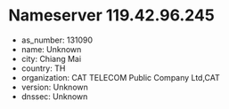 # Nameserver 119.42.96.245

* as_number: 131090
* name: Unknown
* city: Chiang Mai
* country: TH
* organization: CAT TELECOM Public Company Ltd,CAT
* version: Unknown
* dnssec: Unknown
